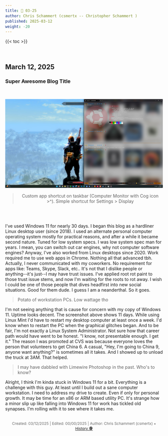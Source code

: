 ```yaml
---
title: 📁 03-25
author: Chris Schammert (csmertx -- Christopher Schammert )
published: 2025-03-12
weight: -20
---
```


<!-- The content of this website was written by Christopher Schammert aka Chris Schammert -->

<!--more-->

{{< toc >}}

<br />

## March 12, 2025
### Super Awesome Blog Title

<br />
<div style="text-align: center;">

![Photo](/Blog/daynight/2025/images/default.jpg "Windows 11 desktop screenshot showing my desktop wallpaper (Skyrim screenshot) and a few Tmux panes in WSL")

> Custom app shortcut on taskbar (Computer Monitor with Cog icon >^). Simple shortcut for Settings > Display

<br />

</div><br />

I've used Windows 11 for nearly 30 days. I began this blog as a hardliner Linux desktop user (since 2018). I used an alternate personal computer operating system mostly for practical reasons, and after a while it became second nature. Tuned for low system specs. I was low system spec man for years. I mean, you can switch out car engines, why not computer software engines? Anyway, I've also worked from Linux desktops since 2020. Work required me to use web apps in Chrome. Nothing all that advanced tbh. Actually, I never communicated with my coworkers. No requirement for apps like: Teams, Skype, Slack, etc.. It's not that I dislike people or anything--it's just--I may have trust issues. I've applied root rot paint to those trust issue stems, and now I'm waiting for the roots to rot away. I wish I could be one of those people that dives headfirst into new social situations. Good for them dude. I guess I am a neanderthal. So it goes.

> Potato of workstation PCs. Low wattage tho

I'm not seeing anything that is cause for concern with my copy of Windows 11. Uptime looks decent. The screenshot above shows 11 days. While using Linux Mint I'd have to restart my desktop computer at least once a week. I'd know when to restart the PC when the graphical glitches began. And to be fair, I'm not exactly a Linux System Administrator. Not sure how that career path would have went to be honest. "I know, not presentable enough. I get it." The reason I was promoted at CVS was because everyone loves the person that volunteers to get China 6. A casual, "Hey, I'm going to China 9, anyone want anything?" is sometimes all it takes. And I showed up to unload the truck at 3AM. That helped.

> I may have dabbled with Limewire Photoshop in the past. Who's to know?

Alright, I think I'm kinda stuck in Windows 11 for a bit. Everything is a challenge with this guy. At least until I build out a sane computer workstation. I need to address my drive to create. Even if only for personal growth. It may be time for an x86 or ARM based utility PC. It's strange how a minor slip up like falling into Windows 11 for work has tickled old synapses. I'm rolling with it to see where it takes me.

<br />

<div style="text-align: center; font-size:12px; color:dimgray">
    Created: 03/12/2025 | Edited: 00/00/2025 | Author: Chris Schammert (csmertx) • 
    <a href="https://github.com/csmertx/csmertx.github.io/commits/main/content/Blog/daynight/2025/0325.md"
       title="Github.com | csmertx \ csmertx.github.io \ commits \ main \ content \ Blog \ Day & Night \ 2025 \ 03-2025">
       History 🕵️
    </a>
</div>